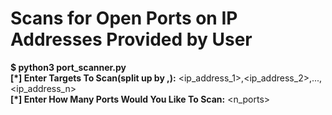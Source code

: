 # Scans for Open Ports on IP Addresses Provided by User
**$ python3 port_scanner.py** \
**[*] Enter Targets To Scan(split up by ,):**  <ip_address_1>,<ip_address_2>,...,<ip_address_n> \
**[*] Enter How Many Ports Would You Like To Scan:** <n_ports> 


